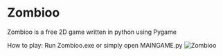# Zombioo
Zombioo is a free 2D game written in python using Pygame

How to play:
Run Zombioo.exe or simply open MAINGAME.py
![Zombioo](demo/demoNEW.gif)
